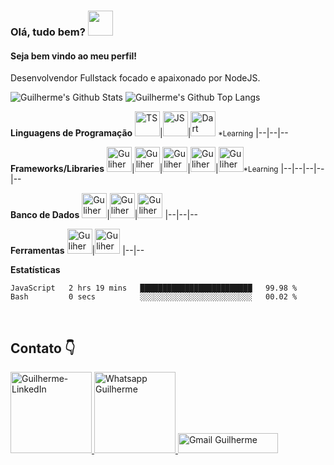 ### Olá, tudo bem? <img src="https://c.tenor.com/Wx9IEmZZXSoAAAAi/hi.gif" width="40" />


#### Seja bem vindo ao meu perfil!

Desenvolvendor Fullstack focado e apaixonado por NodeJS.

<div style="display: inline-block">
	<img heigth="180em" alt="Guilherme's Github Stats" src="https://github-readme-stats.vercel.app/api?username=guilhermeais&show_icons=true&hide_border=true" ></img>
	<img heigth="180em" alt="Guilherme's Github Top Langs" src="https://github-readme-stats.vercel.app/api/top-langs/?username=guilhermeais&layout=compact" ></img>
</div>

**Linguagens de Programação**
<img  alt="TS" title="TypeScript" width="40px"  src="https://cdn.jsdelivr.net/gh/devicons/devicon/icons/typescript/typescript-original.svg" />|<img alt="JS" title="JavaScript" width="40px" src="https://cdn.jsdelivr.net/gh/devicons/devicon/icons/javascript/javascript-original.svg">|<img alt="Dart" title="Dart" width="40px" src="https://cdn.jsdelivr.net/gh/devicons/devicon/icons/dart/dart-original.svg" /> <small>*Learning</small>
|--|--|--

**Frameworks/Libraries**
<img  alt="Guliherme-vueJS" title="Vue"  width="40px" src="https://cdn.jsdelivr.net/gh/devicons/devicon/icons/vuejs/vuejs-original.svg" />|<img title="AdonisJS" alt="Guliherme-adonis" width="40px" src="https://cdn.jsdelivr.net/gh/devicons/devicon/icons/adonisjs/adonisjs-original.svg" />|<img title="ExpressJS" alt="Guliherme-Express"  width="40px"  src="https://cdn.jsdelivr.net/gh/devicons/devicon/icons/express/express-original.svg" />|<img  alt="Guliherme-bootstrap" width="40px" title="Bootstrap" src="https://cdn.jsdelivr.net/gh/devicons/devicon/icons/bootstrap/bootstrap-plain.svg" />|<img alt="Guliherme-flutter" width="40px" title="Flutter"  src="https://cdn.jsdelivr.net/gh/devicons/devicon/icons/flutter/flutter-original.svg" /><small>*Learning</small>
|--|--|--|--|--

**Banco de Dados**
<img alt="Guliherme-MySQL" title="MySQL" width="40px"  src="https://cdn.jsdelivr.net/gh/devicons/devicon/icons/mysql/mysql-original.svg" />|<img alt="Guliherme-PostgresSQL" title="PostgresSQL"  width="40px" src="https://cdn.jsdelivr.net/gh/devicons/devicon/icons/postgresql/postgresql-original.svg" />|<img title="MongoDB" alt="Guliherme-MongoDB"  width="40px"  src="https://cdn.jsdelivr.net/gh/devicons/devicon/icons/mongodb/mongodb-original.svg" />
|--|--|--

**Ferramentas**
<img alt="Guliherme-VsCODE"  width="40px" title="Visual Studio Code" src="https://cdn.jsdelivr.net/gh/devicons/devicon/icons/vscode/vscode-original.svg" />|<img  alt="Guliherme-Git" title="Git"  width="40px" src="https://cdn.jsdelivr.net/gh/devicons/devicon/icons/git/git-original.svg" />
|--|--

**Estatísticas**
<!--START_SECTION:waka-->

```text
JavaScript   2 hrs 19 mins   █████████████████████████   99.98 %
Bash         0 secs          ░░░░░░░░░░░░░░░░░░░░░░░░░   00.02 %
```

<!--END_SECTION:waka-->

<br/>

## Contato 👇
<a target="_blank" href="https://www.linkedin.com/in/dev-guilherme-ais/" >
	<img src="https://img.shields.io/badge/LinkedIn-0077B5?style=for-the-badge&logo=linkedin&logoColor=white" alt="Guilherme-LinkedIn" title="LinkedIn Guilherme" width="130" />
</a>

<a target="_blank" href="https://api.whatsapp.com/send/?phone=16993299116&text=Ol%C3%A1,%20Guliherme&app_absent=0" >
	<img src="https://img.shields.io/badge/WhatsApp-25D366?style=for-the-badge&logo=whatsapp&logoColor=white" title="Whatsapp Guilherme" width="130" />
</a>

<a target="_blank" href="mailto:guilhermeteixeiraais@gmail.com" >
	<img src="https://img.shields.io/badge/Gmail-D14836?style=for-the-badge&logo=gmail&logoColor=white" title="Gmail Guilherme" width="160" height="32" />
</a>


